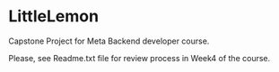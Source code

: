 # LittleLemon
Capstone Project for Meta Backend developer course.

Please, see Readme.txt file for review process in Week4 of the course.
